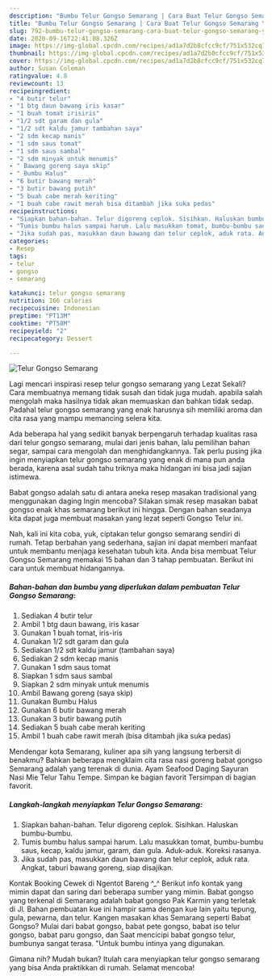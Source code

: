 ```yaml
---
description: "Bumbu Telur Gongso Semarang | Cara Buat Telur Gongso Semarang Yang Sempurna"
title: "Bumbu Telur Gongso Semarang | Cara Buat Telur Gongso Semarang Yang Sempurna"
slug: 792-bumbu-telur-gongso-semarang-cara-buat-telur-gongso-semarang-yang-sempurna
date: 2020-09-16T22:41:08.326Z
image: https://img-global.cpcdn.com/recipes/ad1a7d2b8cfcc9cf/751x532cq70/telur-gongso-semarang-foto-resep-utama.jpg
thumbnail: https://img-global.cpcdn.com/recipes/ad1a7d2b8cfcc9cf/751x532cq70/telur-gongso-semarang-foto-resep-utama.jpg
cover: https://img-global.cpcdn.com/recipes/ad1a7d2b8cfcc9cf/751x532cq70/telur-gongso-semarang-foto-resep-utama.jpg
author: Susan Coleman
ratingvalue: 4.8
reviewcount: 13
recipeingredient:
- "4 butir telur"
- "1 btg daun bawang iris kasar"
- "1 buah tomat irisiris"
- "1/2 sdt garam dan gula"
- "1/2 sdt kaldu jamur tambahan saya"
- "2 sdm kecap manis"
- "1 sdm saus tomat"
- "1 sdm saus sambal"
- "2 sdm minyak untuk menumis"
- " Bawang goreng saya skip"
- " Bumbu Halus"
- "6 butir bawang merah"
- "3 butir bawang putih"
- "5 buah cabe merah keriting"
- "1 buah cabe rawit merah bisa ditambah jika suka pedas"
recipeinstructions:
- "Siapkan bahan-bahan. Telur digoreng ceplok. Sisihkan. Haluskan bumbu-bumbu."
- "Tumis bumbu halus sampai harum. Lalu masukkan tomat, bumbu-bumbu saus, kecap, kaldu jamur, garam, dan gula. Aduk-aduk. Koreksi rasanya."
- "Jika sudah pas, masukkan daun bawang dan telur ceplok, aduk rata. Angkat, taburi bawang goreng, siap disajikan."
categories:
- Resep
tags:
- telur
- gongso
- semarang

katakunci: telur gongso semarang 
nutrition: 166 calories
recipecuisine: Indonesian
preptime: "PT13M"
cooktime: "PT58M"
recipeyield: "2"
recipecategory: Dessert

---
```



![Telur Gongso Semarang](https://img-global.cpcdn.com/recipes/ad1a7d2b8cfcc9cf/751x532cq70/telur-gongso-semarang-foto-resep-utama.jpg)

Lagi mencari inspirasi resep telur gongso semarang yang Lezat Sekali? Cara membuatnya memang tidak susah dan tidak juga mudah. apabila salah mengolah maka hasilnya tidak akan memuaskan dan bahkan tidak sedap. Padahal telur gongso semarang yang enak harusnya sih memiliki aroma dan cita rasa yang mampu memancing selera kita.

Ada beberapa hal yang sedikit banyak berpengaruh terhadap kualitas rasa dari telur gongso semarang, mulai dari jenis bahan, lalu pemilihan bahan segar, sampai cara mengolah dan menghidangkannya. Tak perlu pusing jika ingin menyiapkan telur gongso semarang yang enak di mana pun anda berada, karena asal sudah tahu triknya maka hidangan ini bisa jadi sajian istimewa.

Babat gongso adalah satu di antara aneka resep masakan tradisional yang menggunakan daging Ingin mencoba? Silakan simak resep masakan babat gongso enak khas semarang berikut ini hingga. Dengan bahan seadanya kita dapat juga membuat masakan yang lezat seperti Gongso Telur ini.


Nah, kali ini kita coba, yuk, ciptakan telur gongso semarang sendiri di rumah. Tetap berbahan yang sederhana, sajian ini dapat memberi manfaat untuk membantu menjaga kesehatan tubuh kita. Anda bisa membuat Telur Gongso Semarang memakai 15 bahan dan 3 tahap pembuatan. Berikut ini cara untuk membuat hidangannya.

<!--inarticleads1-->

##### Bahan-bahan dan bumbu yang diperlukan dalam pembuatan Telur Gongso Semarang:

1. Sediakan 4 butir telur
1. Ambil 1 btg daun bawang, iris kasar
1. Gunakan 1 buah tomat, iris-iris
1. Gunakan 1/2 sdt garam dan gula
1. Sediakan 1/2 sdt kaldu jamur (tambahan saya)
1. Sediakan 2 sdm kecap manis
1. Gunakan 1 sdm saus tomat
1. Siapkan 1 sdm saus sambal
1. Siapkan 2 sdm minyak untuk menumis
1. Ambil  Bawang goreng (saya skip)
1. Gunakan  Bumbu Halus
1. Gunakan 6 butir bawang merah
1. Gunakan 3 butir bawang putih
1. Sediakan 5 buah cabe merah keriting
1. Ambil 1 buah cabe rawit merah (bisa ditambah jika suka pedas)


Mendengar kota Semarang, kuliner apa sih yang langsung terbersit di benakmu? Bahkan beberapa mengklaim cita rasa nasi goreng babat gongso Semarang adalah yang terenak di dunia. Ayam Seafood Daging Sayuran Nasi Mie Telur Tahu Tempe. Simpan ke bagian favorit Tersimpan di bagian favorit. 

<!--inarticleads2-->

##### Langkah-langkah menyiapkan Telur Gongso Semarang:

1. Siapkan bahan-bahan. Telur digoreng ceplok. Sisihkan. Haluskan bumbu-bumbu.
1. Tumis bumbu halus sampai harum. Lalu masukkan tomat, bumbu-bumbu saus, kecap, kaldu jamur, garam, dan gula. Aduk-aduk. Koreksi rasanya.
1. Jika sudah pas, masukkan daun bawang dan telur ceplok, aduk rata. Angkat, taburi bawang goreng, siap disajikan.


Kontak Booking Cewek di Ngentot Bareng ^_^ Berikut info kontak yang mimin dapat dan saring dari beberapa sumber yang mimin. Babat gongso yang terkenal di Semarang adalah babat gongso Pak Karmin yang terletak di Jl. Bahan pembuatan kue ini hampir sama dengan kue lain yaitu tepung, gula, pewarna, dan telur. Kangen masakan khas Semarang seperti Babat Gongso? Mulai dari babat gongso, babat pete gongso, babat iso telur gongso, babat paru gongso, dan Saat mencicipi babat gongso telur, bumbunya sangat terasa. &#34;Untuk bumbu intinya yang digunakan. 

Gimana nih? Mudah bukan? Itulah cara menyiapkan telur gongso semarang yang bisa Anda praktikkan di rumah. Selamat mencoba!
